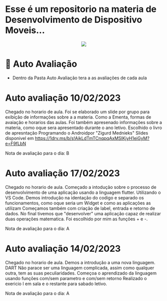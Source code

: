 # Esse é um repositorio na materia de Desenvolvimento de Dispositivo Moveis...

<p align="center">
<img src="http://img.shields.io/static/v1?label=STATUS&message=EM%20DESENVOLVIMENTO&color=GREEN&style=for-the-badge"/>
</p>

# :book: Auto Avaliação

- Dentro da Pasta Auto Avaliação tera a as avaliações de cada aula

# Auto avaliação 10/02/2023 

Chegado no horario de aula.
Foi se elaborado um slide por grupo para exibição de informações sobre a a materia. Como a Ementa, formas de avaiação e horarios das aulas.
Foi também apresenado informações sobre a materia, como oque sera apresentado durante o ano letivo.
Escolhido o livro de apresntação Programando o Androidpor "Zigurd Mednieks"
Slides disponivel em https://1drv.ms/b/s!AikLdTmTCnqpqAxMSIKjyH1eiGyM?e=F9fLbN

Nota de avaliação para o dia: B

# Auto avaliação 17/02/2023 

Chegado no horario de aula.
Começado a intodução sobre o processo de desenvolvimento de uma aplicação usando a linguagem flutter. Utilizando o VS Code.
Demos introdução na identação do codigo e separado os funcionamentos, como oque seria um Widget e como as aplicações as utilizam
Começamos também com criação de label, entrada e retorno de dados.
No final tivemos que "desenvolver" uma aplicação capaz de realizar duas operações matematica. Foi escolhido por mim as funções + e -.

Nota de avaliação para o dia: A

# Auto avaliação 14/02/2023 

Chegado no horario de aula.
Demos a introdução a uma nova linguagem. DART
Não parace ser uma linguagem complicada, assim como qualquer outra, tem as suas peculiaridades. Começoa o aprendizado da linguagem usando funções com/sem parametro e com/sem retorno
Realizado o exericio I em sala e o restante para sabado letivo.

Nota de avaliação para o dia: A

